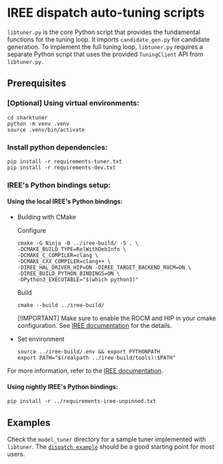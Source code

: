 # IREE dispatch auto-tuning scripts
`libtuner.py` is the core Python script that provides the fundamental functions
for the tuning loop. It imports `candidate_gen.py` for candidate generation. To
implement the full tuning loop, `libtuner.py` requires a separate Python script
that uses the provided `TuningClient` API from `libtuner.py`.

## Prerequisites
### [Optional] Using virtual environments:

```shell
cd sharktuner
python -m venv .venv
source .venv/bin/activate
```

### Install python dependencies:

```shell
pip install -r requirements-tuner.txt
pip install -r requirements-dev.txt
```

### IREE's Python bindings setup:

#### Using the local IREE's Python bindings:
   - Building with CMake

     Configure

     ```shell
     cmake -G Ninja -B ../iree-build/ -S . \
     -DCMAKE_BUILD_TYPE=RelWithDebInfo \
     -DCMAKE_C_COMPILER=clang \
     -DCMAKE_CXX_COMPILER=clang++ \
     -DIREE_HAL_DRIVER_HIP=ON -DIREE_TARGET_BACKEND_ROCM=ON \
     -DIREE_BUILD_PYTHON_BINDINGS=ON \
     -DPython3_EXECUTABLE="$(which python3)"
     ```

     Build

     ```shell
     cmake --build ../iree-build/
     ```

     [!IMPORTANT]
     Make sure to enable the ROCM and HIP in your cmake configuration.
     See [IREE documentation](https://iree.dev/building-from-source/getting-started/#python-bindings) for the details.

   - Set environment

      ```shell
      source ../iree-build/.env && export PYTHONPATH
      export PATH="$(realpath ../iree-build/tools):$PATH"
      ```

  For more information, refer to the [IREE documentation](https://iree.dev/building-from-source/getting-started/#python-bindings).


#### Using nightly IREE's Python bindings:

```shell
pip install -r ../requirements-iree-unpinned.txt
```

## Examples

Check the `model_tuner` directory for a sample tuner implemented with `libtuner`.
The [`dispatch example`](https://github.com/nod-ai/shark-ai/tree/main/sharktuner/model_tuner)
should be a good starting point for most users.
